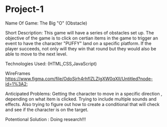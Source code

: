 # Project-1



Name Of Game: The Big "O" (Obstacle)

Short Description: This game will have a series of obstacles set up. The objective of the game is to click on certian items in the game to trigger an event to have the character "PUFFY" land on a specific platform. If the player succeeds, not only will  they win that round but they would also be able to move to the next level.

Technologies Used: (HTML,CSS,JavaScript)

WireFrames https://www.figma.com/file/OdoSjrh4rhfIZLZIgXW0qXll/Untitled?node-id=1%3A2;

Anticipated Problems: Getting the character to move in a specific direction , depending on what item is clicked. Trying to include multiple sounds and effects. Also trying to figure out how to create a conditional that will check and see if the character is on the target. 


Potentional Solution : Doing research!!!
